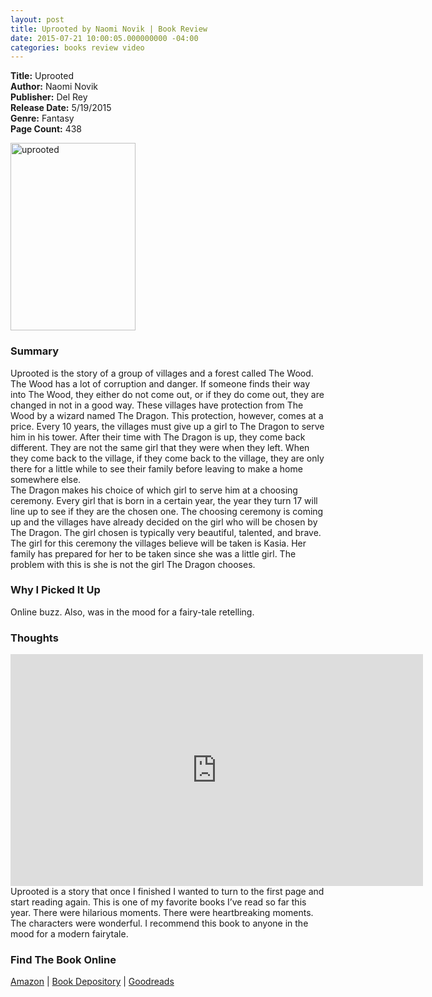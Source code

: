 ```yaml
---
layout: post
title: Uprooted by Naomi Novik | Book Review
date: 2015-07-21 10:00:05.000000000 -04:00
categories: books review video
---
```

<p><strong>Title:</strong> Uprooted<br />
<strong>Author:</strong> Naomi Novik<br />
<strong>Publisher:</strong> Del Rey<br />
<strong>Release Date:</strong> 5/19/2015<br />
<strong>Genre:</strong> Fantasy<br />
<strong>Page Count:</strong> 438</p>
<p><img src="http://images.abovethetreeline.com/ea/RH/images/jacket_covers/original/9780804179034_f4113.jpg?width=1000" alt="uprooted" width="200" height="300"/></p>
<h3>Summary</h3>
<p>Uprooted is the story of a group of villages and a forest called The Wood. The Wood has a lot of corruption and danger. If someone finds their way into The Wood, they either do not come out, or if they do come out, they are changed in not in a good way. These villages have protection from The Wood by a wizard named The Dragon. This protection, however, comes at a price. Every 10 years, the villages must give up a girl to The Dragon to serve him in his tower. After their time with The Dragon is up, they come back different. They are not the same girl that they were when they left. When they come back to the village, if they come back to the village, they are only there for a little while to see their family before leaving to make a home somewhere else.<br />
The Dragon makes his choice of which girl to serve him at a choosing ceremony. Every girl that is born in a certain year, the year they turn 17 will line up to see if they are the chosen one. The choosing ceremony is coming up and the villages have already decided on the girl who will be chosen by The Dragon. The girl chosen is typically very beautiful, talented, and brave. The girl for this ceremony the villages believe will be taken is Kasia. Her family has prepared for her to be taken since she was a little girl. The problem with this is she is not the girl The Dragon chooses.</p>
<h3>Why I Picked It Up</h3>
<p>Online buzz. Also, was in the mood for a fairy-tale retelling.</p>
<h3>Thoughts</h3>
 <iframe width="660" height="371" src="https://www.youtube.com/embed/WsmpEiNzR00?feature=oembed"
    frameborder="0" allowfullscreen></iframe>
Uprooted is a story that once I finished I wanted to turn to the first page and start reading again. This is one of my favorite books I’ve read so far this year. There were hilarious moments. There were heartbreaking moments. The characters were wonderful. I recommend this book to anyone in the mood for a modern fairytale.
<h3>Find The Book Online</h3>
<p><a href="http://amzn.to/1Ee5CxW">Amazon</a> | <a href="http://www.bookdepository.com/Uprooted-Naomi-Novik/9780804179034/?a_aid=cdlampley">Book Depository</a> | <a href="https://www.goodreads.com/book/show/22544764-uprooted?ac=1">Goodreads</a></p>

